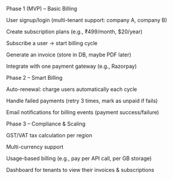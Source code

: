 Phase 1 (MVP) – Basic Billing

User signup/login (multi-tenant support: company A, company B)

Create subscription plans (e.g., ₹499/month, $20/year)

Subscribe a user → start billing cycle

Generate an invoice (store in DB, maybe PDF later)

Integrate with one payment gateway (e.g., Razorpay)

Phase 2 – Smart Billing

Auto-renewal: charge users automatically each cycle

Handle failed payments (retry 3 times, mark as unpaid if fails)

Email notifications for billing events (payment success/failure)

Phase 3 – Compliance & Scaling

GST/VAT tax calculation per region

Multi-currency support

Usage-based billing (e.g., pay per API call, per GB storage)

Dashboard for tenants to view their invoices & subscriptions